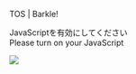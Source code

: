 TOS | Barkle!

JavaScriptを有効にしてください  
Please turn on your JavaScript

![](/static-assets/splash.png?1726728981478)
